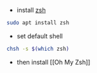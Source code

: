 - install [zsh](https://github.com/ohmyzsh/ohmyzsh/wiki/Installing-ZSH)
```bash
sudo apt install zsh
```

- set default shell
```bash
chsh -s $(which zsh)
```

- then install [[Oh My Zsh]]
